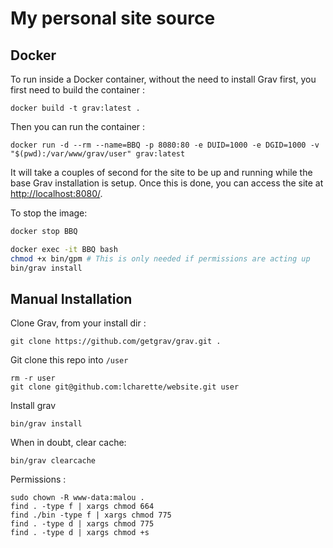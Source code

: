 # My personal site source

## Docker

To run inside a Docker container, without the need to install Grav first, you first need to build the container :

```
docker build -t grav:latest .
```

Then you can run the container :
```
docker run -d --rm --name=BBQ -p 8080:80 -e DUID=1000 -e DGID=1000 -v "$(pwd):/var/www/grav/user" grav:latest
```

It will take a couples of second for the site to be up and running while the base Grav installation is setup. Once this is done, you can access the site at [http://localhost:8080/](http://localhost:8080/).

To stop the image:

```bash
docker stop BBQ
```

```bash
docker exec -it BBQ bash
chmod +x bin/gpm # This is only needed if permissions are acting up
bin/grav install
```

## Manual Installation

Clone Grav, from your install dir :
```
git clone https://github.com/getgrav/grav.git .
```

Git clone this repo into `/user`
```
rm -r user
git clone git@github.com:lcharette/website.git user
```

Install grav
```
bin/grav install
```

When in doubt, clear cache:
```
bin/grav clearcache
```

Permissions :
```
sudo chown -R www-data:malou .
find . -type f | xargs chmod 664
find ./bin -type f | xargs chmod 775
find . -type d | xargs chmod 775
find . -type d | xargs chmod +s
```
